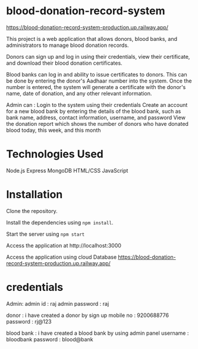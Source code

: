 # blood-donation-record-system
https://blood-donation-record-system-production.up.railway.app/

This project is a web application that allows donors, blood banks, and administrators to manage blood donation records. 

Donors can sign up and log in using their credentials, view their certificate, and download their blood donation certificates.

Blood banks can log in and ability to issue certificates to donors. This can be done by entering the donor's Aadhaar number into the system. Once the number is entered, the system will generate a certificate with the donor's name, date of donation, and any other relevant information.

Admin can :
Login to the system using their credentials
Create an account for a new blood bank by entering the details of the blood bank, such as bank name, address, contact information, username, and password
View the donation report which shows the number of donors who have donated blood today, this week, and this month

# Technologies Used
Node.js
Express
MongoDB
HTML/CSS
JavaScript

# Installation
Clone the repository.

Install the dependencies using `npm install`.

Start the server using `npm start`

Access the application at http://localhost:3000

Access the application using cloud Database https://blood-donation-record-system-production.up.railway.app/

# credentials

Admin:
admin id : raj
admin password : raj

donor : i have created a donor by sign up
mobile no : 9200688776
password : rj@123

blood bank : i have created a blood bank by using admin panel
username : bloodbank
password : blood@bank


